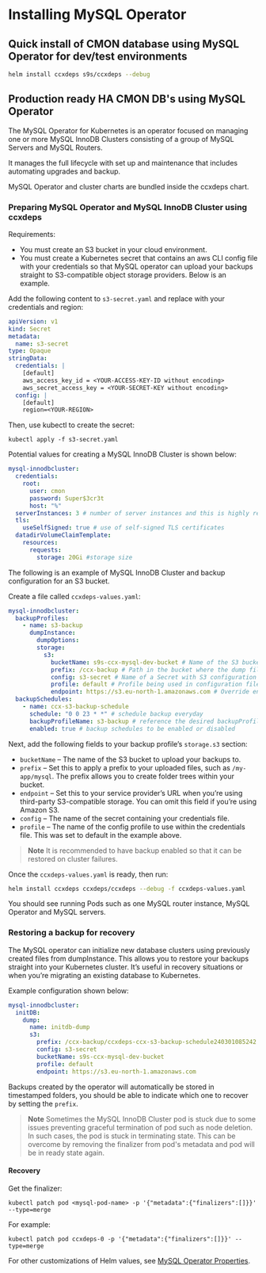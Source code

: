 # Installing MySQL Operator

## Quick install of CMON database using MySQL Operator for dev/test environments

```bash
helm install ccxdeps s9s/ccxdeps --debug
```

## Production ready HA CMON DB's using MySQL Operator

The MySQL Operator for Kubernetes is an operator focused on managing one or more MySQL InnoDB Clusters consisting of a group of MySQL Servers and MySQL Routers.

It manages the full lifecycle with set up and maintenance that includes automating upgrades and backup.

MySQL Operator and cluster charts are bundled inside the ccxdeps chart.

### Preparing MySQL Operator and MySQL InnoDB Cluster using ccxdeps

Requirements:

- You must create an S3 bucket in your cloud environment.
- You must create a Kubernetes secret that contains an aws CLI config file with your credentials so that MySQL operator can upload your backups straight to S3-compatible object storage providers. Below is an example.

Add the following content to `s3-secret.yaml` and replace with your credentials and region:

```yaml
apiVersion: v1
kind: Secret
metadata:
  name: s3-secret
type: Opaque
stringData:
  credentials: |
    [default]
    aws_access_key_id = <YOUR-ACCESS-KEY-ID without encoding>
    aws_secret_access_key = <YOUR-SECRET-KEY without encoding>
  config: |
    [default]
    region=<YOUR-REGION>
```

Then, use kubectl to create the secret:

```
kubectl apply -f s3-secret.yaml
```

Potential values for creating a MySQL InnoDB Cluster is shown below:

```yaml
mysql-innodbcluster:
  credentials:
    root:
      user: cmon
      password: Super$3cr3t
      host: "%"
  serverInstances: 3 # number of server instances and this is highly recommended to specify
  tls:
    useSelfSigned: true # use of self-signed TLS certificates
  datadirVolumeClaimTemplate:
    resources:
      requests:
        storage: 20Gi #storage size
```

The following is an example of MySQL InnoDB Cluster and backup configuration for an S3 bucket.

Create a file called `ccxdeps-values.yaml`:

```yaml
mysql-innodbcluster:
  backupProfiles:
    - name: s3-backup
      dumpInstance:
        dumpOptions:
        storage:
          s3:
            bucketName: s9s-ccx-mysql-dev-bucket # Name of the S3 bucket where the dump is stored and must be an existing bucket
            prefix: /ccx-backup # Path in the bucket where the dump files are stored
            config: s3-secret # Name of a Secret with S3 configuration and credentials. Must be an existing secret
            profile: default # Profile being used in configuration files
            endpoint: https://s3.eu-north-1.amazonaws.com # Override endpoint URL
  backupSchedules:
    - name: ccx-s3-backup-schedule
      schedule: "0 0 23 * *" # schedule backup everyday
      backupProfileName: s3-backup # reference the desired backupProfiles's name
      enabled: true # backup schedules to be enabled or disabled
```

Next, add the following fields to your backup profile’s `storage.s3` section:

- `bucketName` – The name of the S3 bucket to upload your backups to.
- `prefix` – Set this to apply a prefix to your uploaded files, such as `/my-app/mysql`. The prefix allows you to create folder trees within your bucket.
- `endpoint` – Set this to your service provider’s URL when you’re using third-party S3-compatible storage. You can omit this field if you’re using Amazon S3.
- `config` – The name of the secret containing your credentials file.
- `profile` – The name of the config profile to use within the credentials file. This was set to default in the example above.

> **Note**
> It is recommended to have backup enabled so that it can be restored on cluster failures.

Once the `ccxdeps-values.yaml` is ready, then run:

```bash
helm install ccxdeps ccxdeps/ccxdeps --debug -f ccxdeps-values.yaml
```

You should see running Pods such as one MySQL router instance, MySQL Operator and MySQL servers.

### Restoring a backup for recovery

The MySQL operator can initialize new database clusters using previously created files from dumpInstance. This allows you to restore your backups straight into your Kubernetes cluster. It’s useful in recovery situations or when you’re migrating an existing database to Kubernetes.

Example configuration shown below:

```yaml
mysql-innodbcluster:
  initDB:
    dump:
      name: initdb-dump
      s3:
        prefix: /ccx-backup/ccxdeps-ccx-s3-backup-schedule240301085242 #indicate which dump folder path to recover
        config: s3-secret
        bucketName: s9s-ccx-mysql-dev-bucket
        profile: default
        endpoint: https://s3.eu-north-1.amazonaws.com
```

Backups created by the operator will automatically be stored in timestamped folders, you should be able to indicate which one to recover by setting the `prefix`.

> **Note**
> Sometimes the MySQL InnoDB Cluster pod is stuck due to some issues preventing graceful termination of pod such as node deletion. In such cases, the pod is stuck in terminating state. This can be overcome by removing the finalizer from pod's metadata and pod will be in ready state again.

#### Recovery

Get the finalizer:

```
kubectl patch pod <mysql-pod-name> -p '{"metadata":{"finalizers":[]}}' --type=merge
```

For example:

```
kubectl patch pod ccxdeps-0 -p '{"metadata":{"finalizers":[]}}' --type=merge
```

For other customizations of Helm values, see [MySQL Operator Properties](https://dev.mysql.com/doc/mysql-operator/en/mysql-operator-properties.html).
